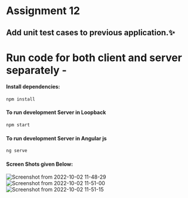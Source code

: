 # Assignment 12

## Add unit test cases to previous application.✨

# Run code for both client and server separately -
#### Install dependencies:
```sh
npm install
```

#### To run development Server in Loopback
```sh
npm start
```
#### To run development Server in Angular js
```sh
ng serve
```
#### Screen Shots given Below:

![Screenshot from 2022-10-02 11-48-29](https://user-images.githubusercontent.com/107537420/193440840-c7ac12a6-617a-4e13-9501-4515b9a04ed6.png)
![Screenshot from 2022-10-02 11-51-00](https://user-images.githubusercontent.com/107537420/193440896-db720c30-d822-47bc-bdc1-e0574cb613aa.png)
![Screenshot from 2022-10-02 11-51-15](https://user-images.githubusercontent.com/107537420/193440898-d70165ef-161b-452b-9e48-ffc2e7613e5a.png)


